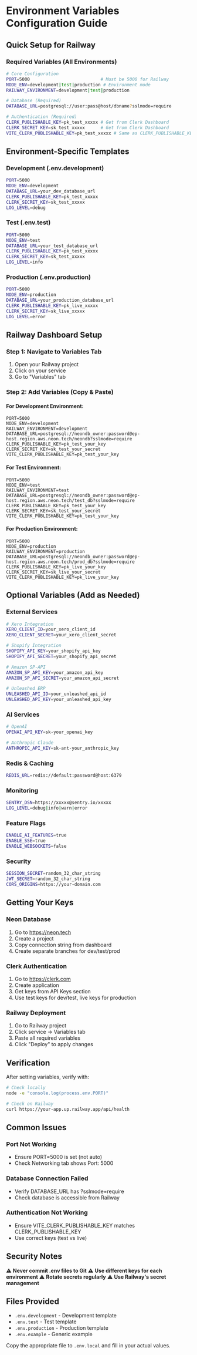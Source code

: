 # Environment Variables Configuration Guide

## Quick Setup for Railway

### Required Variables (All Environments)

```bash
# Core Configuration
PORT=5000                           # Must be 5000 for Railway
NODE_ENV=development|test|production # Environment mode
RAILWAY_ENVIRONMENT=development|test|production

# Database (Required)
DATABASE_URL=postgresql://user:pass@host/dbname?sslmode=require

# Authentication (Required)
CLERK_PUBLISHABLE_KEY=pk_test_xxxxx # Get from Clerk Dashboard
CLERK_SECRET_KEY=sk_test_xxxxx      # Get from Clerk Dashboard
VITE_CLERK_PUBLISHABLE_KEY=pk_test_xxxxx # Same as CLERK_PUBLISHABLE_KEY
```

## Environment-Specific Templates

### Development (.env.development)

```bash
PORT=5000
NODE_ENV=development
DATABASE_URL=your_dev_database_url
CLERK_PUBLISHABLE_KEY=pk_test_xxxxx
CLERK_SECRET_KEY=sk_test_xxxxx
LOG_LEVEL=debug
```

### Test (.env.test)

```bash
PORT=5000
NODE_ENV=test
DATABASE_URL=your_test_database_url
CLERK_PUBLISHABLE_KEY=pk_test_xxxxx
CLERK_SECRET_KEY=sk_test_xxxxx
LOG_LEVEL=info
```

### Production (.env.production)

```bash
PORT=5000
NODE_ENV=production
DATABASE_URL=your_production_database_url
CLERK_PUBLISHABLE_KEY=pk_live_xxxxx
CLERK_SECRET_KEY=sk_live_xxxxx
LOG_LEVEL=error
```

## Railway Dashboard Setup

### Step 1: Navigate to Variables Tab

1. Open your Railway project
2. Click on your service
3. Go to "Variables" tab

### Step 2: Add Variables (Copy & Paste)

#### For Development Environment:

```
PORT=5000
NODE_ENV=development
RAILWAY_ENVIRONMENT=development
DATABASE_URL=postgresql://neondb_owner:password@ep-host.region.aws.neon.tech/neondb?sslmode=require
CLERK_PUBLISHABLE_KEY=pk_test_your_key
CLERK_SECRET_KEY=sk_test_your_secret
VITE_CLERK_PUBLISHABLE_KEY=pk_test_your_key
```

#### For Test Environment:

```
PORT=5000
NODE_ENV=test
RAILWAY_ENVIRONMENT=test
DATABASE_URL=postgresql://neondb_owner:password@ep-host.region.aws.neon.tech/test_db?sslmode=require
CLERK_PUBLISHABLE_KEY=pk_test_your_key
CLERK_SECRET_KEY=sk_test_your_secret
VITE_CLERK_PUBLISHABLE_KEY=pk_test_your_key
```

#### For Production Environment:

```
PORT=5000
NODE_ENV=production
RAILWAY_ENVIRONMENT=production
DATABASE_URL=postgresql://neondb_owner:password@ep-host.region.aws.neon.tech/prod_db?sslmode=require
CLERK_PUBLISHABLE_KEY=pk_live_your_key
CLERK_SECRET_KEY=sk_live_your_secret
VITE_CLERK_PUBLISHABLE_KEY=pk_live_your_key
```

## Optional Variables (Add as Needed)

### External Services

```bash
# Xero Integration
XERO_CLIENT_ID=your_xero_client_id
XERO_CLIENT_SECRET=your_xero_client_secret

# Shopify Integration
SHOPIFY_API_KEY=your_shopify_api_key
SHOPIFY_API_SECRET=your_shopify_api_secret

# Amazon SP-API
AMAZON_SP_API_KEY=your_amazon_api_key
AMAZON_SP_API_SECRET=your_amazon_api_secret

# Unleashed ERP
UNLEASHED_API_ID=your_unleashed_api_id
UNLEASHED_API_KEY=your_unleashed_api_key
```

### AI Services

```bash
# OpenAI
OPENAI_API_KEY=sk-your_openai_key

# Anthropic Claude
ANTHROPIC_API_KEY=sk-ant-your_anthropic_key
```

### Redis & Caching

```bash
REDIS_URL=redis://default:password@host:6379
```

### Monitoring

```bash
SENTRY_DSN=https://xxxxx@sentry.io/xxxxx
LOG_LEVEL=debug|info|warn|error
```

### Feature Flags

```bash
ENABLE_AI_FEATURES=true
ENABLE_SSE=true
ENABLE_WEBSOCKETS=false
```

### Security

```bash
SESSION_SECRET=random_32_char_string
JWT_SECRET=random_32_char_string
CORS_ORIGINS=https://your-domain.com
```

## Getting Your Keys

### Neon Database

1. Go to https://neon.tech
2. Create a project
3. Copy connection string from dashboard
4. Create separate branches for dev/test/prod

### Clerk Authentication

1. Go to https://clerk.com
2. Create application
3. Get keys from API Keys section
4. Use test keys for dev/test, live keys for production

### Railway Deployment

1. Go to Railway project
2. Click service → Variables tab
3. Paste all required variables
4. Click "Deploy" to apply changes

## Verification

After setting variables, verify with:

```bash
# Check locally
node -e "console.log(process.env.PORT)"

# Check on Railway
curl https://your-app.up.railway.app/api/health
```

## Common Issues

### Port Not Working

- Ensure PORT=5000 is set (not auto)
- Check Networking tab shows Port: 5000

### Database Connection Failed

- Verify DATABASE_URL has ?sslmode=require
- Check database is accessible from Railway

### Authentication Not Working

- Ensure VITE_CLERK_PUBLISHABLE_KEY matches CLERK_PUBLISHABLE_KEY
- Use correct keys (test vs live)

## Security Notes

⚠️ **Never commit .env files to Git**
⚠️ **Use different keys for each environment**
⚠️ **Rotate secrets regularly**
⚠️ **Use Railway's secret management**

## Files Provided

- `.env.development` - Development template
- `.env.test` - Test template
- `.env.production` - Production template
- `.env.example` - Generic example

Copy the appropriate file to `.env.local` and fill in your actual values.
